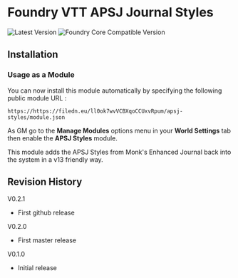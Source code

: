 # Foundry VTT APSJ Journal Styles

![Latest Version](https://img.shields.io/badge/dynamic/json.svg?url=https%3A%2F%2Ffiledn.eu%2Fll0ok7wvVCBXqoCCUxvRpum%2Fapsj-styles%2Fmodule.json&label=Latest%20Release&prefix=v&query=$.version&colorB=red&style=for-the-badge)
![Foundry Core Compatible Version](https://img.shields.io/badge/dynamic/json.svg?url=https%3A%2F%2Ffiledn.eu%2Fll0ok7wvVCBXqoCCUxvRpum%2Fapsj-styles%2Fmodule.json&label=Foundry%20Version&query=$.compatibleCoreVersion&colorB=orange&style=for-the-badge)

## Installation

### Usage as a Module

You can now install this module automatically by specifying the following public module URL : 

`https://https://filedn.eu/ll0ok7wvVCBXqoCCUxvRpum/apsj-styles/module.json`

As GM go to the **Manage Modules** options menu in your **World Settings** tab then enable the **APSJ Styles** module.

This module adds the APSJ Styles from Monk's Enhanced Journal back into the system in a v13 friendly way.

## Revision History

V0.2.1
- First github release

V0.2.0
- First master release

V0.1.0
- Initial release
